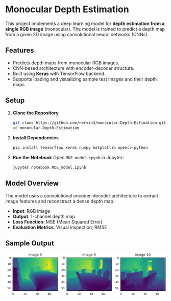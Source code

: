 
#  Monocular Depth Estimation

This project implements a deep learning model for **depth estimation from a single RGB image** (monocular). The model is trained to predict a depth map from a given 2D image using convolutional neural networks (CNNs).


## Features

- Predicts depth maps from monocular RGB images.
- CNN-based architecture with encoder-decoder structure.
- Built using **Keras** with TensorFlow backend.
- Supports loading and visualizing sample test images and their depth maps.

## Setup 

1. **Clone the Repository**
   ```bash
   git clone https://github.com/nervin3/monocular-Depth-Estimation.git
   cd monocular-Depth-Estimation
   ```

2. **Install Dependencies**
   ```bash
   pip install tensorflow keras numpy matplotlib opencv-python
   ```

3. **Run the Notebook**
   Open `MDE_model.ipynb` in Jupyter:
   ```bash
   jupyter notebook MDE_model.ipynb
   ```

##  Model Overview

The model uses a convolutional encoder-decoder architecture to extract image features and reconstruct a dense depth map.

- **Input**: RGB image
- **Output**: 1-channel depth map
- **Loss Function**: MSE (Mean Squared Error)
- **Evaluation Metrics**: Visual inspection, RMSE

##  Sample Output

 ![input](image.png)

